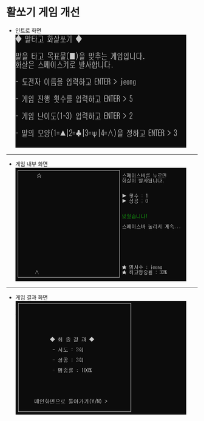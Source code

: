 # 활쏘기 게임 개선
* 인트로 화면    
<img src="./pic/lobby.png" width="450px" height="300px" title="px(픽셀) 크기 설정" alt="lobby"></img><br/>
* * *
* 게임 내부 화면    
<img src="./pic/upgrade.png" width="450px" height="300px" title="px(픽셀) 크기 설정" alt="upgrade"></img><br/>
* * *
* 게임 결과 화면    
<img src="./pic/result.png" width="450px" height="300px" title="px(픽셀) 크기 설정" alt="result"></img><br/>
